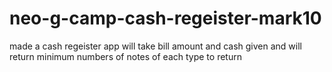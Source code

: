 # neo-g-camp-cash-regeister-mark10
made a cash regeister app will take bill amount and cash given and will return minimum numbers of notes of each type to return

